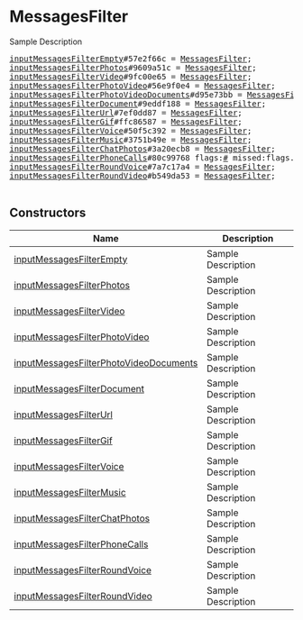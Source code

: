 # MessagesFilter

Sample Description

<pre>
<a href="../constructor/inputMessagesFilterEmpty">inputMessagesFilterEmpty</a>#57e2f66c = <a href="../type/MessagesFilter.md">MessagesFilter</a>;
<a href="../constructor/inputMessagesFilterPhotos">inputMessagesFilterPhotos</a>#9609a51c = <a href="../type/MessagesFilter.md">MessagesFilter</a>;
<a href="../constructor/inputMessagesFilterVideo">inputMessagesFilterVideo</a>#9fc00e65 = <a href="../type/MessagesFilter.md">MessagesFilter</a>;
<a href="../constructor/inputMessagesFilterPhotoVideo">inputMessagesFilterPhotoVideo</a>#56e9f0e4 = <a href="../type/MessagesFilter.md">MessagesFilter</a>;
<a href="../constructor/inputMessagesFilterPhotoVideoDocuments">inputMessagesFilterPhotoVideoDocuments</a>#d95e73bb = <a href="../type/MessagesFilter.md">MessagesFilter</a>;
<a href="../constructor/inputMessagesFilterDocument">inputMessagesFilterDocument</a>#9eddf188 = <a href="../type/MessagesFilter.md">MessagesFilter</a>;
<a href="../constructor/inputMessagesFilterUrl">inputMessagesFilterUrl</a>#7ef0dd87 = <a href="../type/MessagesFilter.md">MessagesFilter</a>;
<a href="../constructor/inputMessagesFilterGif">inputMessagesFilterGif</a>#ffc86587 = <a href="../type/MessagesFilter.md">MessagesFilter</a>;
<a href="../constructor/inputMessagesFilterVoice">inputMessagesFilterVoice</a>#50f5c392 = <a href="../type/MessagesFilter.md">MessagesFilter</a>;
<a href="../constructor/inputMessagesFilterMusic">inputMessagesFilterMusic</a>#3751b49e = <a href="../type/MessagesFilter.md">MessagesFilter</a>;
<a href="../constructor/inputMessagesFilterChatPhotos">inputMessagesFilterChatPhotos</a>#3a20ecb8 = <a href="../type/MessagesFilter.md">MessagesFilter</a>;
<a href="../constructor/inputMessagesFilterPhoneCalls">inputMessagesFilterPhoneCalls</a>#80c99768 flags:<a href="../type/#.md">#</a> missed:flags.0?<a href="../type/true.md">true</a> = <a href="../type/MessagesFilter.md">MessagesFilter</a>;
<a href="../constructor/inputMessagesFilterRoundVoice">inputMessagesFilterRoundVoice</a>#7a7c17a4 = <a href="../type/MessagesFilter.md">MessagesFilter</a>;
<a href="../constructor/inputMessagesFilterRoundVideo">inputMessagesFilterRoundVideo</a>#b549da53 = <a href="../type/MessagesFilter.md">MessagesFilter</a>;

</pre>

## Constructors

| Name | Description |
|------|-------------|
| [inputMessagesFilterEmpty](../constructor/inputMessagesFilterEmpty.md) | Sample Description |
| [inputMessagesFilterPhotos](../constructor/inputMessagesFilterPhotos.md) | Sample Description |
| [inputMessagesFilterVideo](../constructor/inputMessagesFilterVideo.md) | Sample Description |
| [inputMessagesFilterPhotoVideo](../constructor/inputMessagesFilterPhotoVideo.md) | Sample Description |
| [inputMessagesFilterPhotoVideoDocuments](../constructor/inputMessagesFilterPhotoVideoDocuments.md) | Sample Description |
| [inputMessagesFilterDocument](../constructor/inputMessagesFilterDocument.md) | Sample Description |
| [inputMessagesFilterUrl](../constructor/inputMessagesFilterUrl.md) | Sample Description |
| [inputMessagesFilterGif](../constructor/inputMessagesFilterGif.md) | Sample Description |
| [inputMessagesFilterVoice](../constructor/inputMessagesFilterVoice.md) | Sample Description |
| [inputMessagesFilterMusic](../constructor/inputMessagesFilterMusic.md) | Sample Description |
| [inputMessagesFilterChatPhotos](../constructor/inputMessagesFilterChatPhotos.md) | Sample Description |
| [inputMessagesFilterPhoneCalls](../constructor/inputMessagesFilterPhoneCalls.md) | Sample Description |
| [inputMessagesFilterRoundVoice](../constructor/inputMessagesFilterRoundVoice.md) | Sample Description |
| [inputMessagesFilterRoundVideo](../constructor/inputMessagesFilterRoundVideo.md) | Sample Description |


